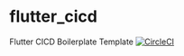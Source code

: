 # flutter_cicd
Flutter CICD Boilerplate Template
[![CircleCI](https://circleci.com/gh/anant-k-agrawal/flutter_cicd/tree/develop.svg?style=svg)](https://circleci.com/gh/anant-k-agrawal/flutter_cicd/tree/develop)
